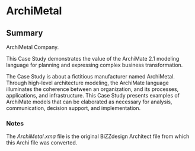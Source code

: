 # ArchiMetal

## Summary

ArchiMetal Company.

This Case Study demonstrates the value of the ArchiMate 2.1 modeling language for planning and expressing complex business transformation.

The Case Study is about a fictitious manufacturer named ArchiMetal. Through high-level architecture modeling, the ArchiMate language illuminates the coherence between an organization, and its processes, applications, and infrastructure. This Case Study presents examples of ArchiMate models that can be elaborated as necessary for analysis, communication, decision support, and implementation.

### Notes
The *ArchiMetal.xma* file is the original BiZZdesign Architect file from which this Archi file was converted.